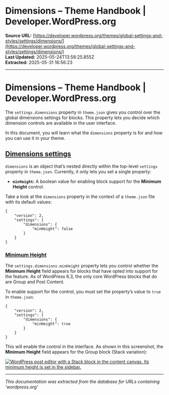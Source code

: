 # Dimensions – Theme Handbook | Developer.WordPress.org

**Source URL:** [https://developer.wordpress.org/themes/global-settings-and-styles/settings/dimensions/](https://developer.wordpress.org/themes/global-settings-and-styles/settings/dimensions/)  
**Last Updated:** 2025-05-24T13:58:25.855Z  
**Extracted:** 2025-05-31 16:56:23

---

# Dimensions – Theme Handbook | Developer.WordPress.org

The `settings.dimensions` property in `theme.json` gives you control over the global dimensions settings for blocks. This property lets you decide which dimension controls are available in the user interface.

In this document, you will learn what the `dimensions` property is for and how you can use it in your theme.

## [Dimensions settings](#dimensions-settings)

`dimensions` is an object that’s nested directly within the top-level `settings` property in `theme.json`. Currently, it only lets you set a single property: 

*   **`minHeight`:** A boolean value for enabling block support for the **Minimum Height** control.

Take a look at the `dimensions` property in the context of a `theme.json` file with its default values:

```
{
	"version": 2,
	"settings": {
		"dimensions": {
			"minHeight": false
		}
	}
}
```

### [Minimum Height](#minimum-height)

The `settings.dimensions.minHeight` property lets you control whether the **Minimum Height** field appears for blocks that have opted into support for the feature. As of WordPress 6.3, the only core WordPress blocks that do are Group and Post Content.

To enable support for the control, you must set the property’s value to `true` in `theme.json`:

```
{
	"version": 2,
	"settings": {
		"dimensions": {
			"minHeight": true
		}
	}
}
```

This will enable the control in the interface. As shown in this screenshot, the **Minimum Height** field appears for the Group block (Stack variation):

[![WordPress post editor with a Stack block in the content canvas. Its minimum height is set in the sidebar.](https://i0.wp.com/developer.wordpress.org/files/2023/10/group-min-height.jpg?resize=2048%2C1066&ssl=1)](https://i0.wp.com/developer.wordpress.org/files/2023/10/group-min-height.jpg?ssl=1)

---

*This documentation was extracted from the database for URLs containing 'wordpress.org'*
